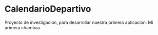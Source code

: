 # CalendarioDepartivo
Proyecto de investigación, para desarrollar nuestra primera aplicación. Mi primera chambaa
